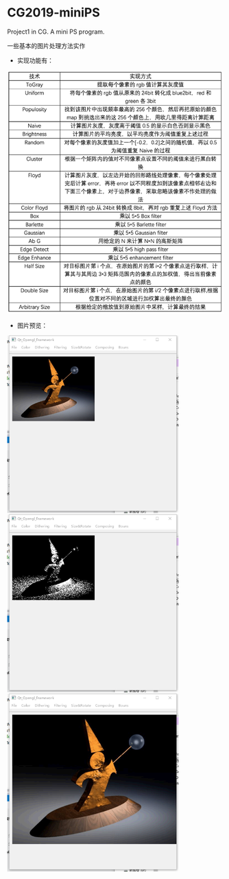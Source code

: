 # CG2019-miniPS
Project1 in CG. A mini PS program.

一些基本的图片处理方法实作


* 实现功能有：
<img src="/gallery/detail.png" width="600" />


* 图片预览：

<img src="/gallery/login-1.jpg" width="400" alt="Populosity"/>
<img src="/gallery/login-2.jpg" width="400" alt="Cluster"/>
<img src="/gallery/login-3.jpg" width="400" alt="Resize"/>

